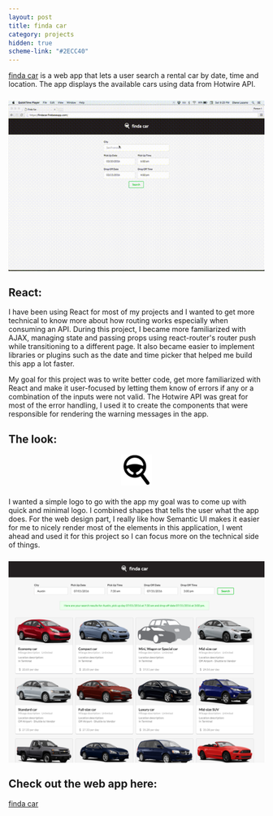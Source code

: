 ```yaml
---
layout: post
title: finda car
category: projects
hidden: true
scheme-link: "#2ECC40"
---
```


[finda car](https://github.com/cutofmyjib/find-a-car) is a web app that lets a user search a rental car by date, time and location. The app displays the available cars using data from Hotwire API.

<img src="../../posts-imgs/finda-car.gif" style="margin: 24px auto 0; display: block;">

## **React:**
I have been using React for most of my projects and I wanted to get more technical to know more about how routing works especially when consuming an API. During this project, I became more familiarized with AJAX, managing state and passing props using react-router's router push while transitioning to a different page. It also became easier to implement libraries or plugins such as the date and time picker that helped me build this app a lot faster.

My goal for this project was to write better code, get more familiarized with React and make it user-focused by letting them know of errors if any or a combination of the inputs were not valid. The Hotwire API was great for most of the error handling, I used it to create the components that were responsible for rendering the warning messages in the app.


## **The look:**
<p><img src="../../posts-imgs/finda-car-logo.png" class="no-intense" height="60px" style="margin: 0 auto 24px; display: block;"></p>

I wanted a simple logo to go with the app my goal was to come up with quick and minimal logo. I combined shapes that tells the user what the app does. For the web design part, I really like how Semantic UI makes it easier for me to nicely render most of the elements in this application, I went ahead and used it for this project so I can focus more on the technical side of things.
<p>
<img src="../../posts-imgs/finda-car1.png" style="margin: 24px auto 0; display: block;">
</p>



## **Check out the web app here:**
[finda car](https://findacar.firebaseapp.com)


